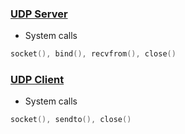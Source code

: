 ### [UDP Server](UDPServer)
- System calls
```c
socket(), bind(), recvfrom(), close()
```

### [UDP Client](UDPClient)
- System calls
```c
socket(), sendto(), close()
```
